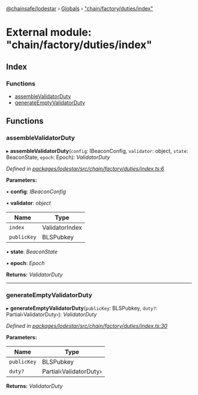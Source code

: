 [@chainsafe/lodestar](../README.md) › [Globals](../globals.md) › ["chain/factory/duties/index"](_chain_factory_duties_index_.md)

# External module: "chain/factory/duties/index"

## Index

### Functions

* [assembleValidatorDuty](_chain_factory_duties_index_.md#assemblevalidatorduty)
* [generateEmptyValidatorDuty](_chain_factory_duties_index_.md#generateemptyvalidatorduty)

## Functions

###  assembleValidatorDuty

▸ **assembleValidatorDuty**(`config`: IBeaconConfig, `validator`: object, `state`: BeaconState, `epoch`: Epoch): *ValidatorDuty*

*Defined in [packages/lodestar/src/chain/factory/duties/index.ts:6](https://github.com/ChainSafe/lodestar/blob/2fb982b/packages/lodestar/src/chain/factory/duties/index.ts#L6)*

**Parameters:**

▪ **config**: *IBeaconConfig*

▪ **validator**: *object*

Name | Type |
------ | ------ |
`index` | ValidatorIndex |
`publicKey` | BLSPubkey |

▪ **state**: *BeaconState*

▪ **epoch**: *Epoch*

**Returns:** *ValidatorDuty*

___

###  generateEmptyValidatorDuty

▸ **generateEmptyValidatorDuty**(`publicKey`: BLSPubkey, `duty?`: Partial‹ValidatorDuty›): *ValidatorDuty*

*Defined in [packages/lodestar/src/chain/factory/duties/index.ts:30](https://github.com/ChainSafe/lodestar/blob/2fb982b/packages/lodestar/src/chain/factory/duties/index.ts#L30)*

**Parameters:**

Name | Type |
------ | ------ |
`publicKey` | BLSPubkey |
`duty?` | Partial‹ValidatorDuty› |

**Returns:** *ValidatorDuty*
